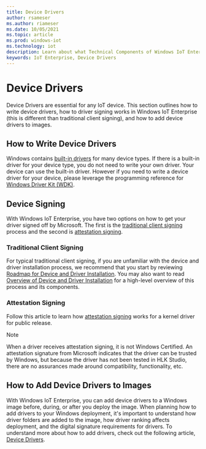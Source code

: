 ```yaml
---
title: Device Drivers
author: rsameser
ms.author: riameser
ms.date: 10/05/2021
ms.topic: article
ms.prod: windows-iot
ms.technology: iot
description: Learn about what Technical Components of Windows IoT Enterprise.
keywords: IoT Enterprise, Device Drivers
---
```


# Device Drivers
Device Drivers are essential for any IoT device. This section outlines how to write device drivers, how to driver signing works in Windows IoT Enterprise (this is different than traditional client signing), and how to add device drivers to images.  

## How to Write Device Drivers
Windows contains [built-in drivers](/windows-hardware/drivers/gettingstarted/do-you-need-to-write-a-driver-) for many device types. If there is a built-in driver for your device type, you do not need to write your own driver. Your device can use the built-in driver. However if you need to write a device driver for your device, please leverage the programming reference for [Windows Driver Kit (WDK)](/windows-hardware/drivers/ddi/).  

## Device Signing
With Windows IoT Enterprise, you have two options on how to get your driver signed off by Microsoft. The first is the [traditional client signing](/windows-hardware/drivers/install/driver-signing ) process and the second is [attestation signing](/windows-hardware/drivers/dashboard/attestation-signing-a-kernel-driver-for-public-release).

### Traditional Client Signing
For typical traditional client signing, if you are unfamiliar with the device and driver installation process, we recommend that you start by reviewing [Roadmap for Device and Driver Installation](/windows-hardware/drivers/install/roadmap-for-device-and-driver-installation--windows-vista-and-later-). You may also want to read [Overview of Device and Driver Installation](/windows-hardware/drivers/install/overview-of-device-and-driver-installation) for a high-level overview of this process and its components.

### Attestation Signing
Follow this article to learn how [attestation signing](/windows-hardware/drivers/dashboard/attestation-signing-a-kernel-driver-for-public-release) works for a kernel driver for public release.

> [!NOTE]
> When a driver receives attestation signing, it is not Windows Certified. An attestation signature from Microsoft indicates that the driver can be trusted by Windows, but because the driver has not been tested in HLK Studio, there are no assurances made around compatibility, functionality, etc.

## How to Add Device Drivers to Images
With Windows IoT Enterprise, you can add device drivers to a Windows image before, during, or after you deploy the image. When planning how to add drivers to your Windows deployment, it's important to understand how driver folders are added to the image, how driver ranking affects deployment, and the digital signature requirements for drivers. To understand more about how to add drivers, check out the following article, [Device Drivers](/windows-hardware/manufacture/desktop/device-drivers-and-deployment-overview).
